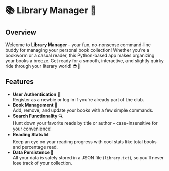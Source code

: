 # 📚 Library Manager 🚀

## Overview
Welcome to **Library Manager** – your fun, no-nonsense command-line buddy for managing your personal book collection! Whether you're a bookworm or a casual reader, this Python-based app makes organizing your books a breeze. Get ready for a smooth, interactive, and slightly quirky ride through your literary world! 😎📖

## Features
- **User Authentication 🔐**  
  Register as a newbie or log in if you're already part of the club.
- **Book Management 📘**  
  Add, remove, and update your books with a few simple commands.
- **Search Functionality 🔍**  
  Hunt down your favorite reads by title or author – case-insensitive for your convenience!
- **Reading Stats 📊**  
  Keep an eye on your reading progress with cool stats like total books and percentage read.
- **Data Persistence 💾**  
  All your data is safely stored in a JSON file (`library.txt`), so you'll never lose track of your collection.


